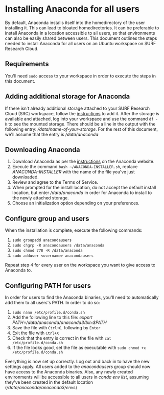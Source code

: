 # Installing Anaconda for all users
By default, Anaconda installs itself into the homedirectory of the user installing it. This can lead to bloated homedirectories. It can be preferable to install Anaconda in a location accessible to all users, so that environments can also be easily shared between users. This document outlines the steps needed to install Anaconda for all users on an Ubuntu workspace on SURF Research Cloud.

## Requirements
You'll need `sudo` access to your workspace in order to execute the steps in this document.

## Adding additional storage for Anaconda
If there isn't already additional storage attached to your SURF Research Cloud (SRC) workspace, follow the [instructions](https://servicedesk.surf.nl/wiki/spaces/WIKI/pages/19825226/External+storage+volumes) to add it.
After the storage is available and attached, log into your workspace and use the command `df -h` to see the mounted storage. There should be a line in the output with the following entry: _/data/name-of-your-storage_. For the rest of this document, we'll assume that the entry is _/data/anaconda_

## Downloading Anaconda
1. Download Anaconda as per the [instructions](https://www.anaconda.com/docs/getting-started/anaconda/install#linux-installer) on the Anaconda website.
2. Execute the command `bash ~/ANACONDA-INSTALLER.sh`, replace _ANACONDA-INSTALLER_ with the name of the file you've just downloaded.
3. Review and agree to the Terms of Service.
4. When prompted for the install location, do not accept the default install location, but enter _/data/anaconda_ in order for Anaconda to install to the newly attached storage.
5. Choose an initialization option depending on your preferences.

## Configure group and users
When the installation is complete, execute the following commands:
1. `sudo groupadd anacondausers`
2. `sudo chgrp -R anacondausers /data/anaconda`
3. `sudo chmod 770 -R /data/anaconda`
4. `sudo adduser <username> anacondausers`

Repeat step 4 for every user on the workspace you want to give access to Anaconda to.

## Configuring PATH for users
In order for users to find the Anaconda binaries, you'll need to automatically add them to all users's PATH. In order to do so:
1. `sudo nano /etc/profile.d/conda.sh`
2. Add the following line to this file: _export PATH=/data/anaconda/anaconda3/bin:$PATH_
3. Save the file with `Ctrl+O`, following by `Enter`
4. Exit the file with `Ctrl+X`
5. Check that the entry is correct in the file with `cat /etc/profile.d/conda.sh`
6. If the file looks good, set the file as executable with `sudo chmod +x /etc/profile.d/conda.sh`

Everything is now set up correctly. Log out and back in to have the new settings apply. All users added to the _anacondausers_ group should now have access to the Anaconda binaries. Also, any newly created environments will be accessible to all users in _conda env list_, assuming they've been created in the default location (_/data/anaconda/anaconda3/envs_)
